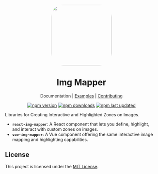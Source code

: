<p align="center">
  <img src="https://react-img-mapper.nishargshah.dev/logo.png" width="200" style="border-radius: 40px;">
</p>

<h1 align="center">Img Mapper</h1>

<p align="center">
  <a style="text-decoration:none" href="https://github.com/img-mapper/img-mapper/tree/master/packages/react-img-mapper">Documentation</a> |
  <a href="https://react-img-mapper.nishargshah.dev">Examples</a> |
  <a href="https://github.com/img-mapper/img-mapper/blob/master/CONTRIBUTING.md">Contributing</a>
</p>

<p align="center">
  <a href="https://www.npmjs.com/package/react-img-mapper"><img src="https://img.shields.io/npm/v/react-img-mapper?style=flat&labelColor=ffffff&color=5a36e6" alt="npm version"></a>
  <a href="https://www.npmjs.com/package/react-img-mapper"><img src="https://img.shields.io/npm/dm/react-img-mapper?style=flat&labelColor=ffffff&color=5a36e6" alt="npm downloads"></a>
  <a href="https://www.npmjs.com/package/react-img-mapper"><img src="https://img.shields.io/npm/last-update/react-img-mapper?style=flat&labelColor=ffffff&color=5a36e6" alt="npm last updated"></a>
</p>

Libraries for Creating Interactive and Highlighted Zones on Images.

- **`react-img-mapper`**: A React component that lets you define, highlight, and interact with custom zones on images.
- **`vue-img-mapper`**: A Vue component offering the same interactive image mapping and highlighting capabilities.

## License

This project is licensed under the [MIT License](https://opensource.org/licenses/mit-license.php).
